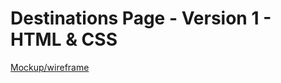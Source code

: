 # Destinations Page - Version 1 - HTML & CSS
[Mockup/wireframe](https://drive.google.com/drive/u/4/my-drive)
